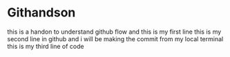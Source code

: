 # Githandson
this is a handon to understand github flow and this is my first line
this is my second line in github and i will be making the commit from my local terminal 
this is my third line of code 
